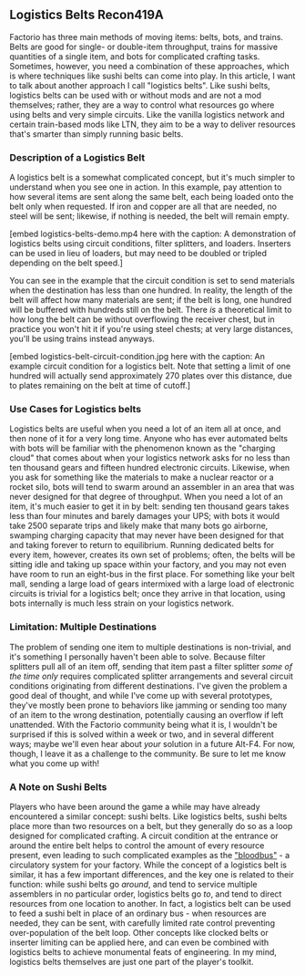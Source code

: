## Logistics Belts <author>Recon419A</author>

Factorio has three main methods of moving items: belts, bots, and trains. Belts are good for single- or double-item throughput, trains for massive quantities of a single item, and bots for complicated crafting tasks. Sometimes, however, you need a combination of these approaches, which is where techniques like sushi belts can come into play. In this article, I want to talk about another approach I call "logistics belts". Like sushi belts, logistics belts can be used with or without mods and are not a mod themselves; rather, they are a way to control what resources go where using belts and very simple circuits. Like the vanilla logistics network and certain train-based mods like LTN, they aim to be a way to deliver resources that's smarter than simply running basic belts.

### Description of a Logistics Belt

A logistics belt is a somewhat complicated concept, but it's much simpler to understand when you see one in action. In this example, pay attention to how several items are sent along the same belt, each being loaded onto the belt only when requested. If iron and copper are all that are needed, no steel will be sent; likewise, if nothing is needed, the belt will remain empty.

[embed logistics-belts-demo.mp4 here with the caption: A demonstration of logistics belts using circuit conditions, filter splitters, and loaders. Inserters can be used in lieu of loaders, but may need to be doubled or tripled depending on the belt speed.]

You can see in the example that the circuit condition is set to send materials when the destination has less than one hundred. In reality, the length of the belt will affect how many materials are sent; if the belt is long, one hundred will be buffered with hundreds still on the belt. There *is* a theoretical limit to how long the belt can be without overflowing the receiver chest, but in practice you won't hit it if you're using steel chests; at very large distances, you'll be using trains instead anyways.

[embed logistics-belt-circuit-condition.jpg here with the caption: An example circuit condition for a logistics belt. Note that setting a limit of one hundred will actually send approximately 270 plates over this distance, due to plates remaining on the belt at time of cutoff.]

### Use Cases for Logistics belts

Logistics belts are useful when you need a lot of an item all at once, and then none of it for a very long time. Anyone who has ever automated belts with bots will be familiar with the phenomenon known as the "charging cloud" that comes about when your logistics network asks for no less than ten thousand gears and fifteen hundred electronic circuits. Likewise, when you ask for something like the materials to make a nuclear reactor or a rocket silo, bots will tend to swarm around an assembler in an area that was never designed for that degree of throughput. When you need a lot of an item, it's much easier to get it in by belt: sending ten thousand gears takes less than four minutes and barely damages your UPS; with bots it would take 2500 separate trips and likely make that many bots go airborne, swamping charging capacity that may never have been designed for that and taking forever to return to equilibrium. Running dedicated belts for every item, however, creates its own set of problems; often, the belts will be sitting idle and taking up space within your factory, and you may not even have room to run an eight-bus in the first place. For something like your belt mall, sending a large load of gears intermixed with a large load of electronic circuits is trivial for a logistics belt; once they arrive in that location, using bots internally is much less strain on your logistics network.

### Limitation: Multiple Destinations

The problem of sending one item to multiple destinations is non-trivial, and it's something I personally haven't been able to solve. Because filter splitters pull all of an item off, sending that item past a filter splitter *some of the time only* requires complicated splitter arrangements and several circuit conditions originating from different destinations. I've given the problem a good deal of thought, and while I've come up with several prototypes, they've mostly been prone to behaviors like jamming or sending too many of an item to the wrong destination, potentially causing an overflow if left unattended. With the Factorio community being what it is, I wouldn't be surprised if this is solved within a week or two, and in several different ways; maybe we'll even hear about *your* solution in a future Alt-F4. For now, though, I leave it as a challenge to the community. Be sure to let me know what you come up with!

### A Note on Sushi Belts

Players who have been around the game a while may have already encountered a similar concept: sushi belts. Like logistics belts, sushi belts place more than two resources on a belt, but they generally do so as a loop designed for complicated crafting. A circuit condition at the entrance or around the entire belt helps to control the amount of every resource present, even leading to such complicated examples as the ["bloodbus"](https://imgur.com/gallery/Q4oR0#Jiwed0Q) - a circulatory system for your factory. While the concept of a logistics belt is similar, it has a few important differences, and the key one is related to their function: while sushi belts go *around*, and tend to service multiple assemblers in no particular order, logistics belts go *to*, and tend to direct resources from one location to another. In fact, a logistics belt can be used to feed a sushi belt in place of an ordinary bus - when resources are needed, they can be sent, with carefully limited rate control preventing over-population of the belt loop. Other concepts like clocked belts or inserter limiting can be applied here, and can even be combined with logistics belts to achieve monumental feats of engineering. In my mind, logistics belts themselves are just one part of the player's toolkit.
